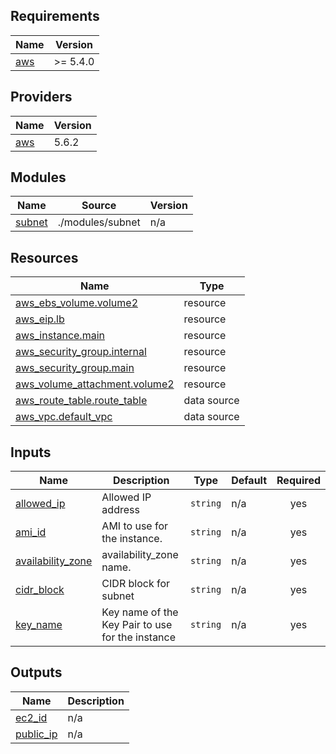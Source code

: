 ## Requirements

| Name | Version |
|------|---------|
| <a name="requirement_aws"></a> [aws](#requirement\_aws) | >= 5.4.0 |

## Providers

| Name | Version |
|------|---------|
| <a name="provider_aws"></a> [aws](#provider\_aws) | 5.6.2 |

## Modules

| Name | Source | Version |
|------|--------|---------|
| <a name="module_subnet"></a> [subnet](#module\_subnet) | ./modules/subnet | n/a |

## Resources

| Name | Type |
|------|------|
| [aws_ebs_volume.volume2](https://registry.terraform.io/providers/hashicorp/aws/latest/docs/resources/ebs_volume) | resource |
| [aws_eip.lb](https://registry.terraform.io/providers/hashicorp/aws/latest/docs/resources/eip) | resource |
| [aws_instance.main](https://registry.terraform.io/providers/hashicorp/aws/latest/docs/resources/instance) | resource |
| [aws_security_group.internal](https://registry.terraform.io/providers/hashicorp/aws/latest/docs/resources/security_group) | resource |
| [aws_security_group.main](https://registry.terraform.io/providers/hashicorp/aws/latest/docs/resources/security_group) | resource |
| [aws_volume_attachment.volume2](https://registry.terraform.io/providers/hashicorp/aws/latest/docs/resources/volume_attachment) | resource |
| [aws_route_table.route_table](https://registry.terraform.io/providers/hashicorp/aws/latest/docs/data-sources/route_table) | data source |
| [aws_vpc.default_vpc](https://registry.terraform.io/providers/hashicorp/aws/latest/docs/data-sources/vpc) | data source |

## Inputs

| Name | Description | Type | Default | Required |
|------|-------------|------|---------|:--------:|
| <a name="input_allowed_ip"></a> [allowed\_ip](#input\_allowed\_ip) | Allowed IP address | `string` | n/a | yes |
| <a name="input_ami_id"></a> [ami\_id](#input\_ami\_id) | AMI to use for the instance. | `string` | n/a | yes |
| <a name="input_availability_zone"></a> [availability\_zone](#input\_availability\_zone) | availability\_zone name. | `string` | n/a | yes |
| <a name="input_cidr_block"></a> [cidr\_block](#input\_cidr\_block) | CIDR block for subnet | `string` | n/a | yes |
| <a name="input_key_name"></a> [key\_name](#input\_key\_name) | Key name of the Key Pair to use for the instance | `string` | n/a | yes |

## Outputs

| Name | Description |
|------|-------------|
| <a name="output_ec2_id"></a> [ec2\_id](#output\_ec2\_id) | n/a |
| <a name="output_public_ip"></a> [public\_ip](#output\_public\_ip) | n/a |
